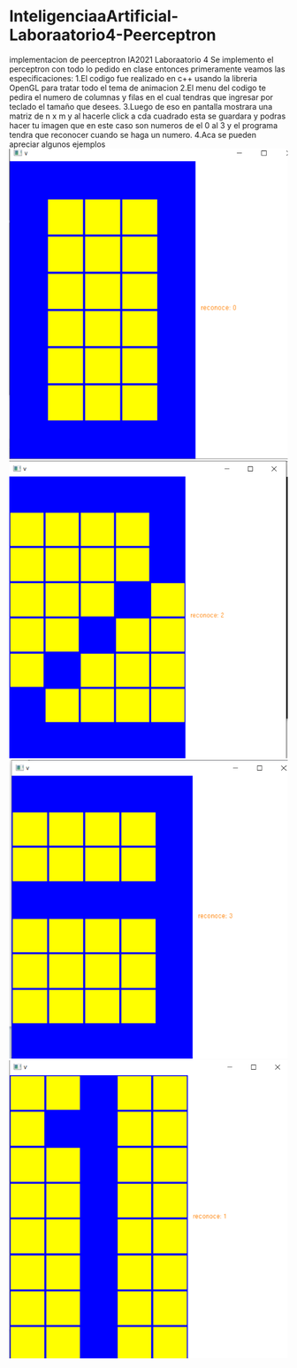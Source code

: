 # InteligenciaaArtificial-Laboraatorio4-Peerceptron
implementacion de peerceptron IA2021 Laboraatorio 4
Se implemento el perceptron con todo lo pedido en clase entonces primeramente veamos las especificaciones:
1.El codigo fue realizado en c++ usando la libreria OpenGL para tratar todo el tema de animacion
2.El menu del codigo te pedira el numero de columnas y filas en el cual tendras que ingresar por
teclado el tamaño que desees.
3.Luego de eso en pantalla mostrara una matriz de n x m y al hacerle click a cda cuadrado esta se guardara
y podras hacer tu imagen que en este caso son numeros de el 0 al 3 y el programa tendra que reconocer cuando
se haga un numero.
4.Aca se pueden apreciar algunos ejemplos
![Screenshot](prueba1.png)
![Screenshot](prueba2.png)
![Screenshot](prueba3.png)
![Screenshot](prueba4.png)
